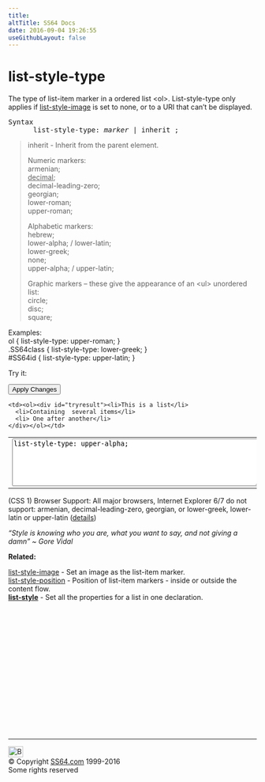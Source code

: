 ```yaml
---
title:
altTitle: SS64 Docs
date: 2016-09-04 19:26:55
useGithubLayout: false
---
```

<!-- #BeginLibraryItem "/Library/head_css.lbi" --><!-- #EndLibraryItem --><h1>list-style-type</h1>
<p>The type of list-item marker in a ordered list <span class="code">&lt;ol&gt;</span>. List-style-type only applies if     <a href="list-style-image.html">list-style-image</a> is set to <span class="code">none</span>,     or to a URI that can’t be displayed.</p>
<pre>Syntax
      list-style-type: <i>marker</i> | inherit ;
</pre>
<blockquote>
<p><span class="code">inherit</span> - Inherit from the parent element.</p>
<p>Numeric markers:<br>
  <span class="code">armenian;<br>
  <u>decimal</u>;<br>
  decimal-leading-zero;<br>
  georgian;<br>
  lower-roman;<br>
upper-roman;  </span></p>
<p>Alphabetic markers:<br>
  <span class="code">hebrew;<br>
  lower-alpha; / lower-latin;<br>
  lower-greek;<br>
  none;<br>
  upper-alpha; / 
upper-latin;</span></p>
<p>Graphic markers – these give the appearance of an <span class="code">&lt;ul&gt;</span> unordered list:<br>
  <span class="code">circle;<br>
  disc;<br>
  square;</span><br>
</p>
</blockquote>
<p>Examples:<br>
<span class="code">ol { list-style-type: upper-roman; }<br>
.SS64class { list-style-type: lower-greek; }<br>
#SS64id { list-style-type: upper-latin; }</span></p>
<p>Try it:</p>
<input type="button" onclick="ApplyStyle()" value="Apply Changes">
<table>
  <tbody><tr>
    <td><textarea name="tryit" id="trycode" cols="60" rows="6" wrap="VIRTUAL" onfocus="this.style.background='#fff';" onblur="this.style.background='#eee';" tabindex="1">list-style-type: upper-alpha;</textarea></td>

    <td><ol><div id="tryresult"><li>This is a list</li>
      <li>Containing  several items</li>
      <li> One after another</li>
    </div></ol></td>
  </tr>
</tbody></table>

<p>(CSS 1) Browser Support: All major browsers,  Internet Explorer 6/7 do not support: armenian, decimal-leading-zero, georgian, or lower-greek, lower-latin or upper-latin (<a href="http://www.brunildo.org/test/IEul1.html">details</a>)</p>
<p class="quote"><i>“Style is knowing who you are, what you want to say, and not giving a damn”   ~ Gore Vidal </i></p><p><b>Related:</b></p>
<p><a href="list-style-image.html">list-style-image</a> - Set an image as the list-item marker.<br>
<a href="list-style-position.html">list-style-position</a> - Position of list-item markers - inside or outside the content flow.<br>
<b><a href="list-style.html">list-style</a></b> - Set all the properties for a list in one declaration.<!-- #BeginLibraryItem "/Library/foot_css.lbi" --></p><p>
<!-- CSS -->
<ins class="adsbygoogle" style="display:inline-block;width:300px;height:250px" data-ad-client="ca-pub-6140977852749469" data-ad-slot="2739097502"></ins>
<script>
(adsbygoogle = window.adsbygoogle || []).push({});
</script></p>
<hr>
<div id="bl" class="footer"><a href="list-style-type.html#"><img src="../images/top.png" width="30" height="22" alt="Back to the Top"></a></div>
<div id="br" class="footer, tagline">© Copyright <a href="http://ss64.com/">SS64.com</a> 1999-2016<br>
Some rights reserved</div><!-- #EndLibraryItem --><p></p>


